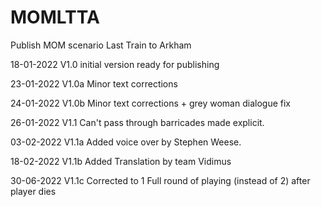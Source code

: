 # MOMLTTA
 Publish MOM scenario Last Train to Arkham

18-01-2022 V1.0 initial version ready for publishing

23-01-2022 V1.0a Minor text corrections

24-01-2022 V1.0b Minor text corrections + grey woman dialogue fix

26-01-2022 V1.1 Can't pass through barricades made explicit.

03-02-2022 V1.1a Added voice over by Stephen Weese.

18-02-2022 V1.1b Added Translation by team Vidimus

30-06-2022 V1.1c Corrected to 1 Full round of playing (instead of 2) after player dies
